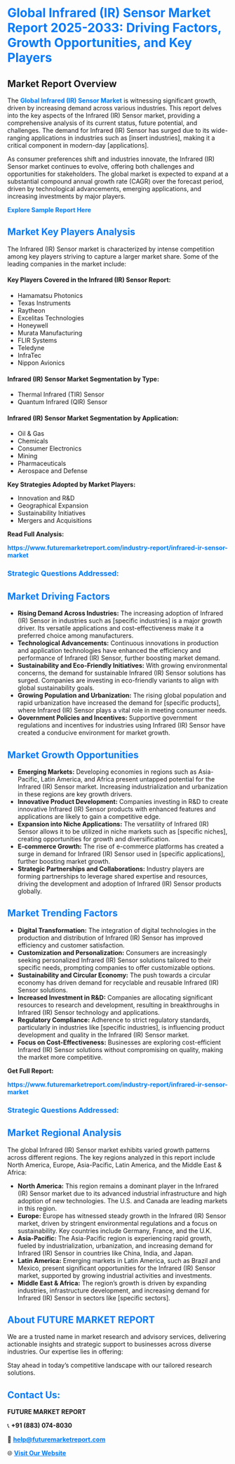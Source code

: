<h1 style="color: #007BFF;">Global Infrared (IR) Sensor Market Report 2025-2033: Driving Factors, Growth Opportunities, and Key Players</h1>

<section id="overview">
<h2>Market Report Overview</h2>
<p>The <a href="https://www.futuremarketreport.com/industry-report/infrared-ir-sensor-market" style="color: #007BFF; text-decoration: none;"><strong>Global Infrared (IR) Sensor Market</strong></a> is witnessing significant growth, driven by increasing demand across various industries. This report delves into the key aspects of the Infrared (IR) Sensor market, providing a comprehensive analysis of its current status, future potential, and challenges. The demand for Infrared (IR) Sensor has surged due to its wide-ranging applications in industries such as [insert industries], making it a critical component in modern-day [applications].</p>
<p>As consumer preferences shift and industries innovate, the Infrared (IR) Sensor market continues to evolve, offering both challenges and opportunities for stakeholders. The global market is expected to expand at a substantial compound annual growth rate (CAGR) over the forecast period, driven by technological advancements, emerging applications, and increasing investments by major players.</p>
</section>

<section id="overview">
<p><a href="https://www.futuremarketreport.com/request-sample/reportId=81692" style="color: #007BFF; text-decoration: none;"><strong>Explore Sample Report Here</strong></a></p>
</section>

<section id="key-players">
<h2 style="color: #007BFF;">Market Key Players Analysis</h2>
<p>The Infrared (IR) Sensor market is characterized by intense competition among key players striving to capture a larger market share. Some of the leading companies in the market include:</p>
<h4>Key Players Covered in the Infrared (IR) Sensor Report:</h4>
<ul><li>Hamamatsu Photonics</li><li>Texas Instruments</li><li>Raytheon</li><li>Excelitas Technologies</li><li>Honeywell</li><li>Murata Manufacturing</li><li>FLIR Systems</li><li>Teledyne</li><li>InfraTec</li><li>Nippon Avionics</li></ul>
<h4>Infrared (IR) Sensor Market Segmentation by Type:</h4>
<ul><li>Thermal Infrared (TIR) Sensor</li><li>Quantum Infrared (QIR) Sensor</li></ul>

<h4>Infrared (IR) Sensor Market Segmentation by Application:</h4>
<ul><li>Oil &amp; Gas</li><li>Chemicals</li><li>Consumer Electronics</li><li>Mining</li><li>Pharmaceuticals</li><li>Aerospace and Defense</li></ul>
<p><strong>Key Strategies Adopted by Market Players:</strong></p>
<ul>
<li>Innovation and R&D</li>
<li>Geographical Expansion</li>
<li>Sustainability Initiatives</li>
<li>Mergers and Acquisitions</li>
</ul>
</section>

<section>
<p><strong>Read Full Analysis: </strong></p><a href="https://www.futuremarketreport.com/industry-report/infrared-ir-sensor-market" style="color: #007BFF; text-decoration: none;"><strong>https://www.futuremarketreport.com/industry-report/infrared-ir-sensor-market</strong></a>
<h3 style="color: #007BFF;">Strategic Questions Addressed:</h3>
</section>

<section id="driving-factors">
<h2 style="color: #007BFF;">Market Driving Factors</h2>
<ul>
<li><strong>Rising Demand Across Industries:</strong> The increasing adoption of Infrared (IR) Sensor in industries such as [specific industries] is a major growth driver. Its versatile applications and cost-effectiveness make it a preferred choice among manufacturers.</li>
<li><strong>Technological Advancements:</strong> Continuous innovations in production and application technologies have enhanced the efficiency and performance of Infrared (IR) Sensor, further boosting market demand.</li>
<li><strong>Sustainability and Eco-Friendly Initiatives:</strong> With growing environmental concerns, the demand for sustainable Infrared (IR) Sensor solutions has surged. Companies are investing in eco-friendly variants to align with global sustainability goals.</li>
<li><strong>Growing Population and Urbanization:</strong> The rising global population and rapid urbanization have increased the demand for [specific products], where Infrared (IR) Sensor plays a vital role in meeting consumer needs.</li>
<li><strong>Government Policies and Incentives:</strong> Supportive government regulations and incentives for industries using Infrared (IR) Sensor have created a conducive environment for market growth.</li>
</ul>
</section>

<section id="growth-opportunities">
<h2 style="color: #007BFF;">Market Growth Opportunities</h2>
<ul>
<li><strong>Emerging Markets:</strong> Developing economies in regions such as Asia-Pacific, Latin America, and Africa present untapped potential for the Infrared (IR) Sensor market. Increasing industrialization and urbanization in these regions are key growth drivers.</li>
<li><strong>Innovative Product Development:</strong> Companies investing in R&D to create innovative Infrared (IR) Sensor products with enhanced features and applications are likely to gain a competitive edge.</li>
<li><strong>Expansion into Niche Applications:</strong> The versatility of Infrared (IR) Sensor allows it to be utilized in niche markets such as [specific niches], creating opportunities for growth and diversification.</li>
<li><strong>E-commerce Growth:</strong> The rise of e-commerce platforms has created a surge in demand for Infrared (IR) Sensor used in [specific applications], further boosting market growth.</li>
<li><strong>Strategic Partnerships and Collaborations:</strong> Industry players are forming partnerships to leverage shared expertise and resources, driving the development and adoption of Infrared (IR) Sensor products globally.</li>
</ul>
</section>

<section id="trending-factors">
<h2 style="color: #007BFF;">Market Trending Factors</h2>
<ul>
<li><strong>Digital Transformation:</strong> The integration of digital technologies in the production and distribution of Infrared (IR) Sensor has improved efficiency and customer satisfaction.</li>
<li><strong>Customization and Personalization:</strong> Consumers are increasingly seeking personalized Infrared (IR) Sensor solutions tailored to their specific needs, prompting companies to offer customizable options.</li>
<li><strong>Sustainability and Circular Economy:</strong> The push towards a circular economy has driven demand for recyclable and reusable Infrared (IR) Sensor solutions.</li>
<li><strong>Increased Investment in R&D:</strong> Companies are allocating significant resources to research and development, resulting in breakthroughs in Infrared (IR) Sensor technology and applications.</li>
<li><strong>Regulatory Compliance:</strong> Adherence to strict regulatory standards, particularly in industries like [specific industries], is influencing product development and quality in the Infrared (IR) Sensor market.</li>
<li><strong>Focus on Cost-Effectiveness:</strong> Businesses are exploring cost-efficient Infrared (IR) Sensor solutions without compromising on quality, making the market more competitive.</li>
</ul>
</section>

<section>
<p><strong>Get Full Report: </strong></p><a href="https://www.futuremarketreport.com/industry-report/infrared-ir-sensor-market" style="color: #007BFF; text-decoration: none;"><strong>https://www.futuremarketreport.com/industry-report/infrared-ir-sensor-market</strong></a>
<h3 style="color: #007BFF;">Strategic Questions Addressed:</h3>
</section>


<section id="regional-analysis">
<h2 style="color: #007BFF;">Market Regional Analysis</h2>
<p>The global Infrared (IR) Sensor market exhibits varied growth patterns across different regions. The key regions analyzed in this report include North America, Europe, Asia-Pacific, Latin America, and the Middle East & Africa:</p>
<ul>
<li><strong>North America:</strong> This region remains a dominant player in the Infrared (IR) Sensor market due to its advanced industrial infrastructure and high adoption of new technologies. The U.S. and Canada are leading markets in this region.</li>
<li><strong>Europe:</strong> Europe has witnessed steady growth in the Infrared (IR) Sensor market, driven by stringent environmental regulations and a focus on sustainability. Key countries include Germany, France, and the U.K.</li>
<li><strong>Asia-Pacific:</strong> The Asia-Pacific region is experiencing rapid growth, fueled by industrialization, urbanization, and increasing demand for Infrared (IR) Sensor in countries like China, India, and Japan.</li>
<li><strong>Latin America:</strong> Emerging markets in Latin America, such as Brazil and Mexico, present significant opportunities for the Infrared (IR) Sensor market, supported by growing industrial activities and investments.</li>
<li><strong>Middle East & Africa:</strong> The region’s growth is driven by expanding industries, infrastructure development, and increasing demand for Infrared (IR) Sensor in sectors like [specific sectors].</li>
</ul>
</section>

<footer>
<h2 style="color: #007BFF;">About FUTURE MARKET REPORT</h2>
<p>We are a trusted name in market research and advisory services, delivering actionable insights and strategic support to businesses across diverse industries. Our expertise lies in offering:</p>

<p>Stay ahead in today’s competitive landscape with our tailored research solutions.</p>

<h2 style="color: #007BFF;">Contact Us:</h2>
<p><strong>FUTURE MARKET REPORT</strong></p>
<p>📞 <strong>+91 (883) 074-8030</strong></p>
<p>📧 <strong><a href="mailto:help@futuremarketreport.com" style="color: #007BFF;">help@futuremarketreport.com</a></strong></p>
<p>🌐 <strong><a href="https://www.futuremarketreport.com/" style="color: #007BFF;">Visit Our Website</a></strong></p>
</footer>